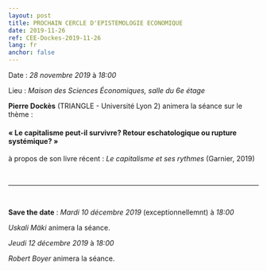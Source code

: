 ```yaml
---
layout: post
title: PROCHAIN CERCLE D'EPISTEMOLOGIE ECONOMIQUE
date: 2019-11-26
ref: CEE-Dockes-2019-11-26
lang: fr
anchor: false
---
```


<i class="fas fa-table"></i> Date : _28 novembre 2019_ à _18:00_

<i class="fas fa-map-marked"></i> Lieu : _Maison des Sciences Économiques, salle du 6e étage_

**Pierre Dockès** (TRIANGLE - Université Lyon 2) animera la séance sur le thème :

#### « Le capitalisme peut-il survivre? Retour eschatologique ou rupture systémique? »

à propos de son livre récent : _Le capitalisme et ses rythmes_ (Garnier, 2019)

<!--more-->

<br>
<hr />
<br>

**Save the date** : _Mardi 10 décembre 2019_ (exceptionnellemnt) à _18:00_

_Uskali Mäki_ animera la séance.

_Jeudi 12 décembre 2019_ à _18:00_

_Robert Boyer_ animera la séance.
